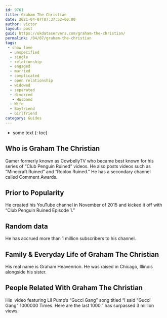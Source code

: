 ```yaml
---
id: 9761
title: Graham The Christian
date: 2021-04-07T07:37:52+00:00
author: victor
layout: post
guid: https://ukdataservers.com/graham-the-christian/
permalink: /04/07/graham-the-christian
tags:
 - show love
  - unspecified
  - single
  - relationship
  - engaged
  - married
  - complicated
  - open relationship
  - widowed
  - separated
  - divorced
   - Husband
  - Wife
  - Boyfriend
  - Girlfriend
category: Guides
---
```


* some text
{: toc}


## Who is Graham The Christian



Gamer formerly known as CowbellyTV who became best known for his series of &#8220;Club Penguin Ruined&#8221; videos. He also posts videos such as &#8220;Minecraft Ruined&#8221; and &#8220;Roblox Ruined.&#8221; He has a secondary channel called Comment Awards.

                
                
                
## Prior to Popularity



He created his YouTube channel in November of 2015 and kicked it off with &#8220;Club Penguin Ruined Episode 1.&#8221;

                
                
                
## Random data



He has accrued more than 1 million subscribers to his channel. 

                
                
                
## Family & Everyday Life of Graham The Christian



His real name is Graham Heavenrion. He was raised in Chicago, Illinois alongside his sister.

                
                
                
## People Related With Graham The Christian



His  video featuring Lil Pump&#8217;s &#8220;Gucci Gang&#8221; song titled &#8220;I said &#8220;Gucci Gang&#8221; 1000000 Times. Here are the last 1000.&#8221; has surpassed 3 million views.

                
              
            
          
          
          